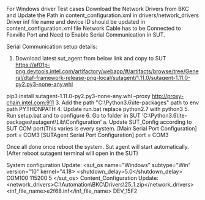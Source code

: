For Windows driver Test cases
Download the Network Drivers from BKC and Update the Path in content_configuration.xml in drivers/network_drivers
Driver inf file name and device ID should be updated in content_configuration.xml file
Network Cable has to be Connected to Foxville Port and Need to Enable Serial Communication in SUT.

Serial Communication setup details:

1.	Download latest sut_agent from below link and copy to SUT
https://af01p-png.devtools.intel.com/artifactory/webapp/#/artifacts/browse/tree/General/dtaf-framework-release-png-local/sutagent/1.11.0/sutagent-1.11.0-py2.py3-none-any.whl 

pip3 install sutagent-1.11.0-py2.py3-none-any.whl –proxy http://proxy-chain.intel.com:911
3. Add the path "C:\Python3.6\ite-packages\" path to env path PYTHONPATH
4. Update run.bat replace python2.7 with python3
5. Run setup.bat and to configure
6. Go to folder in SUT ‘C:\Python3.6\ite-packages\sutagent\Lib\Configuration’
a. Update SUT_Config according to SUT COM port(This varies is every system.
[Main Serial Port Configuration]
port = COM3
[SUTAgent Serial Port Configuration]
port = COM3

Once all done once reboot the system. Sut agent will start automatically.
(After reboot sutagent terminal will open in the SUT)

	
System configuration Update:
<sut_os name="Windows" subtype="Win" version="10" kernel="4.18>
    <shutdown_delay>5.0</shutdown_delay>
    <driver>
        <com>
            <port>COM100</port>
            <baudrate>115200</baudrate>
            <timeout>5</timeout>
        </com>
    </driver>
</sut_os>
Content_Configuration Update:
    <drivers>
        <network_drivers>C:\Automation\BKC\Drivers\25_1.zip</network_drivers>
    </drivers>
<network>
    <spr>
        <foxville>
              <devices>
                  <device>
                      <inf_file_name>e2f68.inf</inf_file_name>
                      <deviceid>DEV_15F2</deviceid>
                  </device>
              </devices>
          </foxville>
    </spr>
</network>